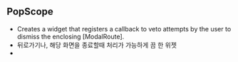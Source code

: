 ## PopScope ##
- Creates a widget that registers a callback to veto attempts by the user to dismiss the enclosing [ModalRoute].
- 뒤로가기나, 해당 화면을 종료할때 처리가 가능하게 끔 한 위젯
- 